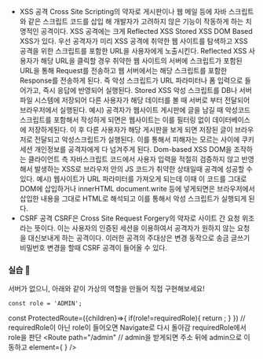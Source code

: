 - XSS 공격
  Cross Site Scripting의 약자로 게시판이나 웹 메일 등에 자바 스크립트와 같은 스크립트 코드를 삽입 해 개발자가 고려하지 않은 기능이 작동하게 하는 치명적인 공격이다. XSS 공격에는 크게 Reflected XSS Stored XSS DOM Based XSS가 있다.
  우선 공격자가 미리 XSS 공격에 취약한 웹 사이트를 탐색하고 XSS 공격을 위한 스크립트를 포함한 URL을 사용자에게 노출시킨다.
  Reflected XSS
  사용자가 해당 URL을 클릭할 경우 취약한 웹 사이트의 서버에 스크립트가 포함된 URL을 통해 Request를 전송하고 웹 서버에서는 해당 스크립트를 포함한 Response를 전송하게 된다. 즉
  악성 스크립트가 URL 파라미터나 폼 입력으로 들어가고, 즉시 응답에 반영되어 실행된다.
  Stored XSS
  악성 스크립트를 DB나 서버 파일 시스템에 저장되어 다른 사용자가 해당 데이터를 볼 때 서버로 부터 전달되어 브라우저에서 실행된다.
  예시) 공격자가 웹사이트 게시판에 글을 남길 때 악성코드 스크립트를 포함해서 작성하게 되면은 웹사이트는 이를 필터링 없이 데이터베이스에 저장하게된다. 이 후 다른 사용자가 해당 게시판을 보게 되면 저장된 글이 브라우저로 전달되고 악성스크립트가 실행된다. 이를 통해서 피해자는 모르는 사이에 쿠키 세션 개인정보를 공격자에게 다 넘겨주게 된다.
  Dom-based XSS
  DOM을 조작하는 클라이언트 측 자바스크립트 코드에서 사용자 입력을 적절히 검증하지 않고 반영해서 발생하는 XSS로 브라우저 안의 JS 코드가 취약한 상태일때 공격에 성공할 수 있다.
  예시) 웹사이트가 URL 파라미터를 가져오게 되는데 이때 이 코드를 그대로 DOM에 삽입하거나 innerHTML document.write 등에 넣게되면은 브라우저에서 삽입한 내용을 그대로 HTML로 해석되고 이를 통해서 악성 스크립트가 실행되게 된다.
- CSRF 공격
  CSRF은 Cross Site Request Forgery의 약자로 사이트 간 요청 위조라는 뜻이다. 이는 사용자의 인증된 세션을 이용하여서 공격자가 원하지 않는 요청을 대신보내게 하는 공격이다. 이러한 공격의 주대상은 변경 동작으로 송금 글쓰기 비밀번호 변경을 할때 CSRF 공격이 들어올 수 있다.

### 실습 🍠

서버가 없으니, 아래와 같이 가상의 역할을 만들어 직접 구현해보세요!

    const role = 'ADMIN';

const ProtectedRoute=({children}=>{
if(role!=requiredRole){
return <Navigate to="/unauthorized" replace />;
}
}) // requiredRole이 아닌 role이 들어오면 Navigate로 다시 돌아감
requiredRole에서 role을 판단
<Route
path="/admin" // admin을 받게되면 주소 뒤에 admin으로 이동하고
element={
<ProtectedRoute requiredRole="admin">
<AdminPage />
</ProtectedRoute>
}
/>
